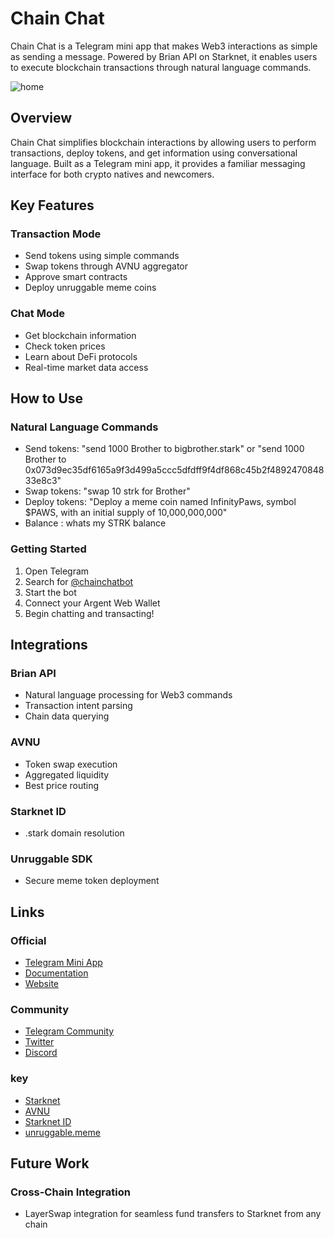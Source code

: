 # Chain Chat

Chain Chat is a Telegram mini app that makes Web3 interactions as simple as sending a message. Powered by Brian API on Starknet, it enables users to execute blockchain transactions through natural language commands.

![home](https://res.cloudinary.com/dydj8hnhz/image/upload/v1732889722/amqvvpzkxtpmbhnbnglr.png "")

## Overview

Chain Chat simplifies blockchain interactions by allowing users to perform transactions, deploy tokens, and get information using conversational language. Built as a Telegram mini app, it provides a familiar messaging interface for both crypto natives and newcomers.

## Key Features

### Transaction Mode
- Send tokens using simple commands
- Swap tokens through AVNU aggregator
- Approve smart contracts
- Deploy unruggable meme coins

### Chat Mode
- Get blockchain information
- Check token prices
- Learn about DeFi protocols
- Real-time market data access

## How to Use

### Natural Language Commands
- Send tokens: "send 1000 Brother to bigbrother.stark" or "send 1000 Brother to 0x073d9ec35df6165a9f3d499a5ccc5dfdff9f4df868c45b2f489247084833e8c3"
- Swap tokens: "swap 10 strk for Brother"
- Deploy tokens: "Deploy a meme coin named InfinityPaws, symbol $PAWS, with an initial supply of 10,000,000,000"
- Balance : whats my STRK balance

### Getting Started
1. Open Telegram
2. Search for [@chainchatbot](https://t.me/chainchatbot)
3. Start the bot
4. Connect your Argent Web Wallet
5. Begin chatting and transacting!

## Integrations

### Brian API
- Natural language processing for Web3 commands
- Transaction intent parsing
- Chain data querying

### AVNU
- Token swap execution
- Aggregated liquidity
- Best price routing

### Starknet ID
- .stark domain resolution

### Unruggable SDK
- Secure meme token deployment


## Links

### Official
- [Telegram Mini App](https://t.me/chainchat)
- [Documentation](https://docs.chainchat.xyz)
- [Website](https://chainchat-lemon.vercel.app/)

### Community
- [Telegram Community](https://t.me/chainchat_community)
- [Twitter](https://twitter.com/chainchat)
- [Discord](https://discord.gg/chainchat)

### key
- [Starknet](https://starknet.io)
- [AVNU](https://avnu.fi)
- [Starknet ID](https://www.starknet.id)
- [unruggable.meme](https://www.unruggable.meme/)

## Future Work

### Cross-Chain Integration
- LayerSwap integration for seamless fund transfers to Starknet from any chain

